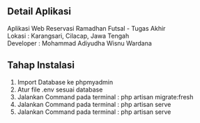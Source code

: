 ## Detail Aplikasi
Aplikasi Web Reservasi Ramadhan Futsal - Tugas Akhir <br>
Lokasi : Karangsari, Cilacap, Jawa Tengah <br>
Developer : Mohammad Adiyudha Wisnu Wardana <br>

## Tahap Instalasi
1. Import Database ke phpmyadmin
2. Atur file .env sesuai database
3. Jalankan Command pada terminal : php artisan migrate:fresh
4. Jalankan Command pada terminal : php artisan serve
5. Jalankan Command pada terminal : php artisan serve
